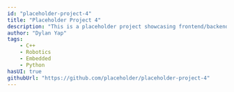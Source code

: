 ```yaml
---
id: "placeholder-project-4"
title: "Placeholder Project 4"
description: "This is a placeholder project showcasing frontend/backend features with a unique tech stack."
author: "Dylan Yap"
tags:
    - C++
    - Robotics
    - Embedded
    - Python
hasUI: true
githubUrl: "https://github.com/placeholder/placeholder-project-4"
---
```

